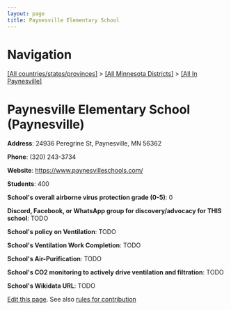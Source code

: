 ```yaml
---
layout: page
title: Paynesville Elementary School
---
```

# Navigation

[[All countries/states/provinces]](../../..) > [[All Minnesota Districts]](../..) > [[All In Paynesville]](..)

# Paynesville Elementary School (Paynesville)

**Address**: 24936 Peregrine St, Paynesville, MN 56362

**Phone**: (320) 243-3734

**Website**: <https://www.paynesvilleschools.com/>

**Students**: 400

**School's overall airborne virus protection grade (0-5)**: 0

**Discord, Facebook, or WhatsApp group for discovery/advocacy for THIS school**: TODO

**School's policy on Ventilation**: TODO

**School's Ventilation Work Completion**: TODO

**School's Air-Purification**: TODO

**School's CO2 monitoring to actively drive ventilation and filtration**: TODO

**School's Wikidata URL**: TODO


[Edit this page](https://github.com/ventilate-schools/MN/edit/main/./Paynesville/Paynesville_Elementary_School.md). See also [rules for contribution](../../../contribution-rules/)